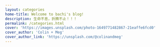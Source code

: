 ```yaml
---
layout: categories
home-title: Welcome to bachi's blog!
description: 生命不息，折腾不止！！！
permalink: /categories.html
cover: 'https://images.unsplash.com/photo-1649771482867-21eaffe6fcd0'
cover_author: 'Colin + Meg'
cover_author_link: 'https://unsplash.com/@colinandmeg'
---
```

